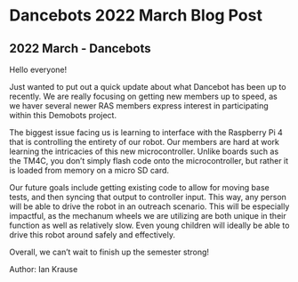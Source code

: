 # Dancebots 2022 March Blog Post
## 2022 March - Dancebots

Hello everyone!

Just wanted to put out a quick update about what Dancebot has been up to recently. We are really focusing on getting new members up to speed, as we haver several newer RAS members express interest in participating within this Demobots project. <!--more-->

The biggest issue facing us is learning to interface with the Raspberry Pi 4 that is controlling the entirety of our robot. Our members are hard at work learning the intricacies of this new microcontroller. Unlike boards such as the TM4C, you don’t simply flash code onto the microcontroller, but rather it is loaded from memory on a micro SD card.

Our future goals include getting existing code to allow for moving base tests, and then syncing that output to controller input. This way, any person will be able to drive the robot in an outreach scenario. This will be especially impactful, as the mechanum wheels we are utilizing are both unique in their function as well as relatively slow. Even young children will ideally be able to drive this robot around safely and effectively.

Overall, we can’t wait to finish up the semester strong!

Author: Ian Krause